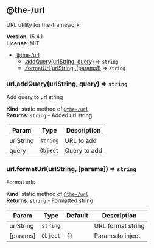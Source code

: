 <!--- Code generated by @the-/script-doc. DO NOT EDIT. -->

<a name="module_@the-/url"></a>

## @the-/url
URL utility for the-framework

**Version**: 15.4.1  
**License**: MIT  

* [@the-/url](#module_@the-/url)
    * [.addQuery(urlString, query)](#module_@the-/url.addQuery) ⇒ <code>string</code>
    * [.formatUrl(urlString, [params])](#module_@the-/url.formatUrl) ⇒ <code>string</code>

<a name="module_@the-/url.addQuery"></a>

### url.addQuery(urlString, query) ⇒ <code>string</code>
Add query to url string

**Kind**: static method of [<code>@the-/url</code>](#module_@the-/url)  
**Returns**: <code>string</code> - Added url string  

| Param | Type | Description |
| --- | --- | --- |
| urlString | <code>string</code> | URL to add |
| query | <code>Object</code> | Query to add |

<a name="module_@the-/url.formatUrl"></a>

### url.formatUrl(urlString, [params]) ⇒ <code>string</code>
Format urls

**Kind**: static method of [<code>@the-/url</code>](#module_@the-/url)  
**Returns**: <code>string</code> - Formatted string  

| Param | Type | Default | Description |
| --- | --- | --- | --- |
| urlString | <code>string</code> |  | URL format string |
| [params] | <code>Object</code> | <code>{}</code> | Params to inject |

